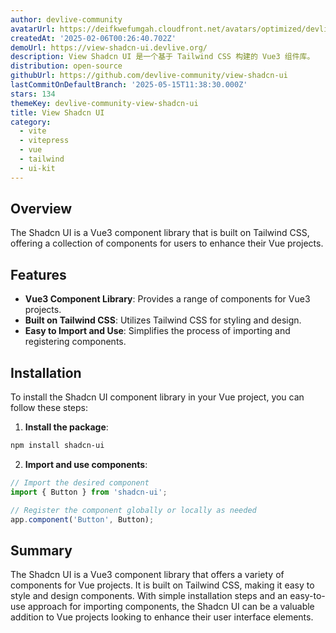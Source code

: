 ```yaml
---
author: devlive-community
avatarUrl: https://deifkwefumgah.cloudfront.net/avatars/optimized/devlive-community-view-shadcn-ui-avatar-128.webp
createdAt: '2025-02-06T00:26:40.702Z'
demoUrl: https://view-shadcn-ui.devlive.org/
description: View Shadcn UI 是一个基于 Tailwind CSS 构建的 Vue3 组件库。
distribution: open-source
githubUrl: https://github.com/devlive-community/view-shadcn-ui
lastCommitOnDefaultBranch: '2025-05-15T11:38:30.000Z'
stars: 134
themeKey: devlive-community-view-shadcn-ui
title: View Shadcn UI
category:
  - vite
  - vitepress
  - vue
  - tailwind
  - ui-kit
---
```

## Overview
The Shadcn UI is a Vue3 component library that is built on Tailwind CSS, offering a collection of components for users to enhance their Vue projects.

## Features
- **Vue3 Component Library**: Provides a range of components for Vue3 projects.
- **Built on Tailwind CSS**: Utilizes Tailwind CSS for styling and design.
- **Easy to Import and Use**: Simplifies the process of importing and registering components.
  
## Installation
To install the Shadcn UI component library in your Vue project, you can follow these steps:

1. **Install the package**:
```bash
npm install shadcn-ui
```

2. **Import and use components**:
```javascript
// Import the desired component
import { Button } from 'shadcn-ui';

// Register the component globally or locally as needed
app.component('Button', Button);
```

## Summary
The Shadcn UI is a Vue3 component library that offers a variety of components for Vue projects. It is built on Tailwind CSS, making it easy to style and design components. With simple installation steps and an easy-to-use approach for importing components, the Shadcn UI can be a valuable addition to Vue projects looking to enhance their user interface elements.